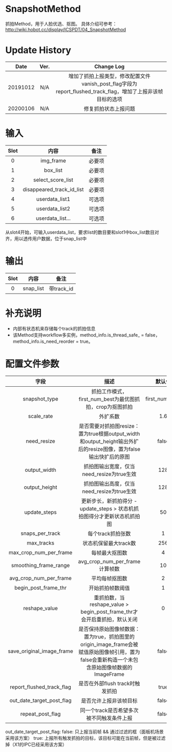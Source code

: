 # SnapshotMethod

抓拍Method，用于人脸优选、抠图。
具体介绍可参考：http://wiki.hobot.cc/display/ICSPDT/04_SnapshotMethod

# Update History

|Date      | Ver. |Change Log |
|:-------:|:-----:|:----------:|
20191012 |N/A    | 增加了抓拍上报类型，修改配置文件vanish_post_flag字段为report_flushed_track_flag，增加了上报非该帧目标的选项 |
20200106 |N/A    | 修复抓拍状态上报问题 |

# 输入

|Slot |内容 |备注 |
|:---:|:---------------------------:|:--------------:|
0 | img_frame | 必要项
1 | box_list | 必要项
2 | select_score_list | 必要项
3 | disappeared_track_id_list | 必要项
4 | userdata_list1 | 可选项
5 | userdata_list2 | 可选项
6 | userdata_list... | 可选项

从slot4开始，可输入userdata_list，要求list的数目要和slot1中box_list数目对齐，用以透传用户数据，位于snap_list中

# 输出

|Slot |内容 |备注 |
|:---:|:--------------------:|:---------------------------:|
0 | snap_list | 带track_id

# 补充说明
+ 内部有状态机来存储每个track的抓拍信息
+ 该Method支持workflow多实例，method_info.is_thread_safe_ = false，method_info.is_need_reorder = true。

# 配置文件参数

|字段      |描述     |默认值     |
|:-------:|:-----:|:----------:|
snapshot_type|抓拍工作模式，first_num_best为最优图抓拍，crop为抠图抓拍|first_num_best
scale_rate|外扩系数|1.6
need_resize|是否需要对抓拍图resize：置为true根据output_width和output_height输出外扩后的resize图像，置为false输出快扩后的原图|false
output_width|抓拍图输出宽度，仅当need_resize为true生效|128
output_height|抓拍图输出高度，仅当need_resize为true生效|128
update_steps|更新步长，新抓拍得分 - update_steps > 状态机抓拍图得分才更新状态机抓拍图|50
snaps_per_track|每个track抓拍张数|1
max_tracks|状态机保留最大track数|256
max_crop_num_per_frame|每帧最大抠图数|4
smoothing_frame_range|avg_crop_num_per_frame计算帧数|10
avg_crop_num_per_frame|平均每帧抠图数|2
begin_post_frame_thr|开始抓拍帧数阈值|1
reshape_value|重抓拍数，当reshape_value > begin_post_frame_thr才会开启重抓拍，默认关闭|0
save_original_image_frame|是否保持原始图像帧数据：置为true，抓拍图里的origin_image_frame会被赋值原始图像帧引用，置为false会重新构造一个未包含原始图像帧数据的ImageFrame|false
report_flushed_track_flag|是否在外部flush track时触发抓拍|true
out_date_target_post_flag|是否允许上报非该帧目标|false
repeat_post_flag|同一个track是否希望多次被不同触发条件上报|false

out_date_target_post_flag:
false: 只上报当前帧 && 通过过滤的框（面板机场景采用该方案）
true: 上报所有触发抓拍的目标，该目标可能在当前帧，但是被过滤掉（X1的IPC已经采用该方案）
